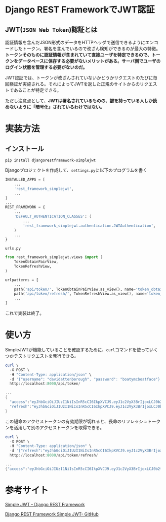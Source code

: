 # Django REST FrameworkでJWT認証

## JWT(`JSON Web Token`)認証とは

認証情報を含んだJSON形式のデータをHTTPヘッダで送信できるようにエンコードしたトークン。署名を含んでいるので改ざん検知ができるのが最大の特徴。**トークンそのものに認証情報が含まれていて直接ユーザを特定できるので、トークンをデータベースに保存する必要がないメリットがある。サーバ側でユーザのログイン状態を管理する必要がないのだ。**

JWT認証では、トークンが改ざんされていないかどうかリクエストのたびに毎回検証が実施される。それによってJWTを返した正規のサイトからのリクエストであることが特定できる。

ただし注意点として、**JWTは署名されているものの、鍵を持っている人しか読めないように「暗号化」されているわけではない。**

# 実装方法

## インストール

```
pip install djangorestframework-simplejwt
```

Djangoプロジェクトを作成して、`settings.py`に以下のプログラムを書く

```py
INSTALLED_APPS = [
    ...
    'rest_framework_simplejwt',
    ...
]
...
REST_FRAMEWORK = {
    ...
    'DEFAULT_AUTHENTICATION_CLASSES': (
        ...
        'rest_framework_simplejwt.authentication.JWTAuthentication',
    )
    ...
}
```

`urls.py`

```py
from rest_framework_simplejwt.views import (
    TokenObtainPairView,
    TokenRefreshView,
)

urlpatterns = [
    ...
    path('api/token/', TokenObtainPairView.as_view(), name='token_obtain_pair'),
    path('api/token/refresh/', TokenRefreshView.as_view(), name='token_refresh'),
    ...
]
```

これで実装は終了。

# 使い方

SimpleJWTが機能していることを確認するために、`curl`コマンドを使っていくつかテストリクエストを発行できる。

```powershell
curl \
  -X POST \
  -H "Content-Type: application/json" \
  -d '{"username": "davidattenborough", "password": "boatymcboatface"}' \
  http://localhost:8000/api/token/

...
{
  "access":"eyJhbGciOiJIUzI1NiIsInR5cCI6IkpXVCJ9.eyJ1c2VyX3BrIjoxLCJ0b2tlbl90eXBlIjoiYWNjZXNzIiwiY29sZF9zdHVmZiI6IuKYgyIsImV4cCI6MTIzNDU2LCJqdGkiOiJmZDJmOWQ1ZTFhN2M0MmU4OTQ5MzVlMzYyYmNhOGJjYSJ9.NHlztMGER7UADHZJlxNG0WSi22a2KaYSfd1S-AuT7lU",
  "refresh":"eyJhbGciOiJIUzI1NiIsInR5cCI6IkpXVCJ9.eyJ1c2VyX3BrIjoxLCJ0b2tlbl90eXBlIjoicmVmcmVzaCIsImNvbGRfc3R1ZmYiOiLimIMiLCJleHAiOjIzNDU2NywianRpIjoiZGUxMmY0ZTY3MDY4NDI3ODg5ZjE1YWMyNzcwZGEwNTEifQ.aEoAYkSJjoWH1boshQAaTkf8G3yn0kapko6HFRt7Rh4"
}
```

この短命のアクセストークンの有効期限が切れると、長命のリフレッシュトークンを活用して別のアクセストークンを取得できる。

```powershell
curl \
  -X POST \
  -H "Content-Type: application/json" \
  -d '{"refresh":"eyJhbGciOiJIUzI1NiIsInR5cCI6IkpXVCJ9.eyJ1c2VyX3BrIjoxLCJ0b2tlbl90eXBlIjoicmVmcmVzaCIsImNvbGRfc3R1ZmYiOiLimIMiLCJleHAiOjIzNDU2NywianRpIjoiZGUxMmY0ZTY3MDY4NDI3ODg5ZjE1YWMyNzcwZGEwNTEifQ.aEoAYkSJjoWH1boshQAaTkf8G3yn0kapko6HFRt7Rh4"}' \
  http://localhost:8000/api/token/refresh/

...
{"access":"eyJhbGciOiJIUzI1NiIsInR5cCI6IkpXVCJ9.eyJ1c2VyX3BrIjoxLCJ0b2tlbl90eXBlIjoiYWNjZXNzIiwiY29sZF9zdHVmZiI6IuKYgyIsImV4cCI6MTIzNTY3LCJqdGkiOiJjNzE4ZTVkNjgzZWQ0NTQyYTU0NWJkM2VmMGI0ZGQ0ZSJ9.ekxRxgb9OKmHkfy-zs1Ro_xs1eMLXiR17dIDBVxeT-w"}
```

# 参考サイト

[Simple JWT - Django REST Framework](https://django-rest-framework-simplejwt.readthedocs.io/en/latest/)

[Django REST Framework Simple JWT- GitHub](https://github.com/jazzband/djangorestframework-simplejwt)